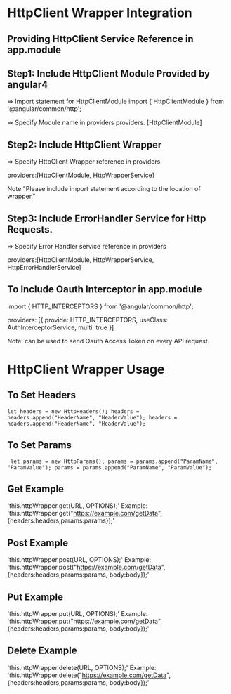 # HttpClient Wrapper Integration

## Providing HttpClient Service Reference in app.module

## Step1: Include HttpClient Module Provided by angular4

=> Import statement for HttpClientModule
import { HttpClientModule } from '@angular/common/http';

=> Specify Module name in providers
providers: [HttpClientModule]

## Step2: Include HttpClient Wrapper

=> Specify HttpClient Wrapper reference in providers

providers:[HttpClientModule, HttpWrapperService]

Note:"Please include import statement according to the location of wrapper."

## Step3: Include ErrorHandler Service for Http Requests.

=> Specify Error Handler service reference in providers

providers:[HttpClientModule, HttpWrapperService, HttpErrorHandlerService]

## To Include Oauth Interceptor in app.module
import { HTTP_INTERCEPTORS } from '@angular/common/http';

providers: [{
    provide: HTTP_INTERCEPTORS,
    useClass: AuthInterceptorService, 
    multi: true 
  }]

Note: can be used to send Oauth Access Token on every API request.

# HttpClient Wrapper Usage

## To Set Headers

`let headers = new HttpHeaders();
 headers = headers.append("HeaderName", "HeaderValue");
 headers = headers.append("HeaderName", "HeaderValue");`

## To Set Params

` let params = new HttpParams();
  params = params.append("ParamName", "ParamValue");
  params = params.append("ParamName", "ParamValue");`

## Get Example

'this.httpWrapper.get(URL, OPTIONS);'
Example:
'this.httpWrapper.get("https://example.com/getData", {headers:headers,params:params});'

## Post Example

'this.httpWrapper.post(URL, OPTIONS);'
Example:
'this.httpWrapper.post("https://example.com/getData", {headers:headers,params:params, body:body});'

## Put Example

'this.httpWrapper.put(URL, OPTIONS);'
Example:
'this.httpWrapper.put("https://example.com/getData", {headers:headers,params:params, body:body});'

## Delete Example

'this.httpWrapper.delete(URL, OPTIONS);'
Example:
'this.httpWrapper.delete("https://example.com/getData", {headers:headers,params:params, body:body});'
